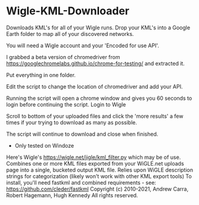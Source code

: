 # Wigle-KML-Downloader
Downloads KML's for all of your Wigle runs. Drop your KML's into a Google Earth folder to map all of your discovered networks.

You will need a Wigle account and your 'Encoded for use API'.

I grabbed a beta version of chromedriver from https://googlechromelabs.github.io/chrome-for-testing/ and extracted it.

Put everything in one folder.

Edit the script to change the location of chromedriver and add your API.


Running the script will open a chrome window and gives you 60 seconds to login before continuing the script.
Login to Wigle

Scroll to bottom of your uploaded files and click the 'more results' a few times if your trying to download as many as possible.

The script will continue to download and close when finished.

* Only tested on Windoze


Here's Wigle's https://wigle.net/jigle/kml_filter.py which may be of use.
Combines one or more KML files exported from your WiGLE.net uploads page
into a single, bucketed output KML file. Relies upon WiGLE description
strings for categorization (likely won't work with other KML export tools)
To install, you'll need fastkml and combined requirements - see:
   https://github.com/cleder/fastkml
Copyright (c) 2010-2021, Andrew Carra, Robert Hagemann, Hugh Kennedy
All rights reserved.
